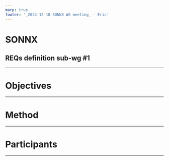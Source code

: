 ```yaml
---
marp: true
footer: '_2024-12-18 SONNX WG meeting_ - Eric'
---
```

# SONNX
## REQs definition sub-wg #1

---
# **Objectives** 
---
# **Method** 
---
# **Participants** 
---
